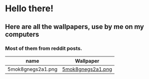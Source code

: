 # **Hello there!**
## Here are all the wallpapers, use by me on my computers
### Most of them from reddit posts.

| name | Wallpaper |
| --- | ----------- |
| 5mok8gnegs2a1.png | [5mok8gnegs2a1.png](https://github.com/V4ld-i/Wallpapers/blob/main/Wallpaper/5mok8gnegs2a1.png)  |
